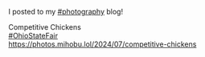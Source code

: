 I posted to my [\#<span>photography</span>](https://social.lol/tags/photography) blog!

Competitive Chickens  
[\#<span>OhioStateFair</span>](https://social.lol/tags/OhioStateFair)  
[<span class="invisible">https://</span><span class="ellipsis">photos.mihobu.lol/2024/07/comp</span><span class="invisible">etitive-chickens</span>](https://photos.mihobu.lol/2024/07/competitive-chickens)